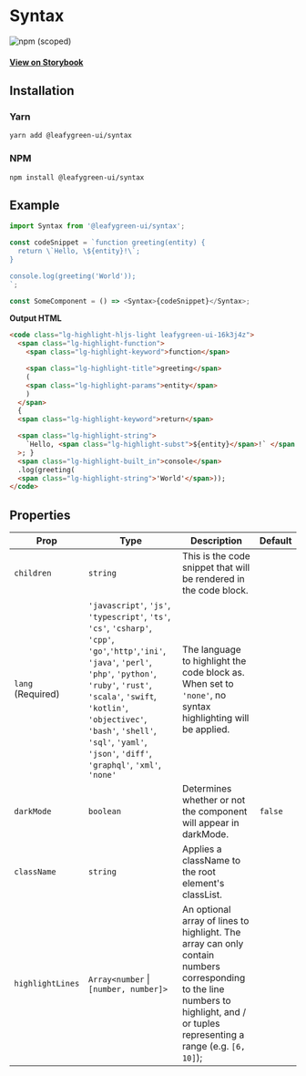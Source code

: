 # Syntax

![npm (scoped)](https://img.shields.io/npm/v/@leafygreen-ui/syntax.svg)

#### [View on Storybook](https://mongodb.github.io/leafygreen-ui/?path=/story/syntax--syntax)

## Installation

### Yarn

```shell
yarn add @leafygreen-ui/syntax
```

### NPM

```shell
npm install @leafygreen-ui/syntax
```

## Example

```js
import Syntax from '@leafygreen-ui/syntax';

const codeSnippet = `function greeting(entity) {
  return \`Hello, \${entity}!\`;
}

console.log(greeting('World'));
`;

const SomeComponent = () => <Syntax>{codeSnippet}</Syntax>;
```

**Output HTML**

```html
<code class="lg-highlight-hljs-light leafygreen-ui-16k3j4z">
  <span class="lg-highlight-function">
    <span class="lg-highlight-keyword">function</span>

    <span class="lg-highlight-title">greeting</span>
    (
    <span class="lg-highlight-params">entity</span>
    )
  </span>
  {
  <span class="lg-highlight-keyword">return</span>

  <span class="lg-highlight-string">
    `Hello, <span class="lg-highlight-subst">${entity}</span>!` </span
  >; }
  <span class="lg-highlight-built_in">console</span>
  .log(greeting(
  <span class="lg-highlight-string">'World'</span>));
</code>
```

## Properties

| Prop              | Type                                                                                                                                                                                                                                                                                                           | Description                                                                                                                                                                        | Default |
| ----------------- | -------------------------------------------------------------------------------------------------------------------------------------------------------------------------------------------------------------------------------------------------------------------------------------------------------------- | ---------------------------------------------------------------------------------------------------------------------------------------------------------------------------------- | ------- |
| `children`        | `string`                                                                                                                                                                                                                                                                                                       | This is the code snippet that will be rendered in the code block.                                                                                                                  |         |
| `lang` (Required) | `'javascript'`, `'js'`, `'typescript'`, `'ts'`, `'cs'`, `'csharp'`, `'cpp'`, `'go'`,`'http'`,`'ini'`, `'java'`, `'perl'`, `'php'`, `'python'`, `'ruby'`, `'rust'`, `'scala'`, `'swift`, `'kotlin'`, `'objectivec'`, `'bash'`, `'shell'`, `'sql'`, `'yaml'`, `'json'`, `'diff'`, `'graphql'`, `'xml'`, `'none'` | The language to highlight the code block as. When set to `'none'`, no syntax highlighting will be applied.                                                                         |         |
| `darkMode`        | `boolean`                                                                                                                                                                                                                                                                                                      | Determines whether or not the component will appear in darkMode.                                                                                                                   | `false` |
| `className`       | `string`                                                                                                                                                                                                                                                                                                       | Applies a className to the root element's classList.                                                                                                                               |         |
| `highlightLines`  | `Array<number` \| `[number, number]>`                                                                                                                                                                                                                                                                          | An optional array of lines to highlight. The array can only contain numbers corresponding to the line numbers to highlight, and / or tuples representing a range (e.g. `[6, 10]`); |         |
